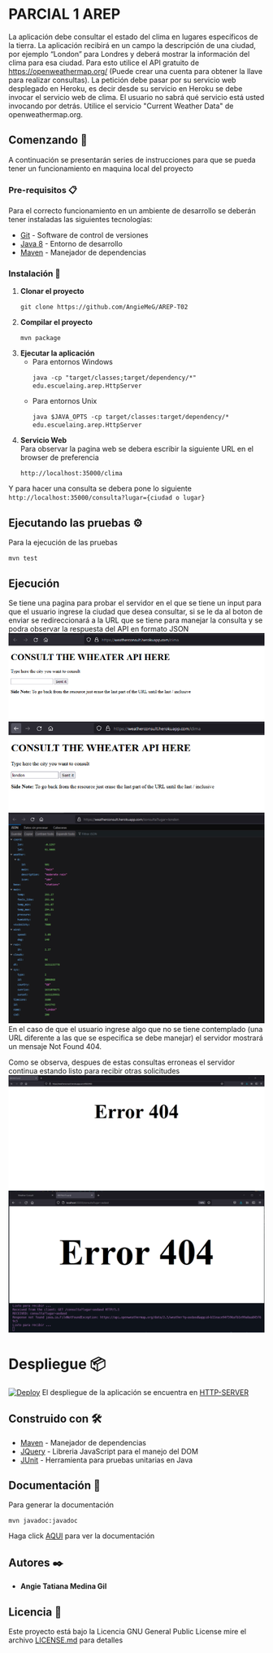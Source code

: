 ﻿# PARCIAL 1 AREP

La aplicación debe consultar el estado del clima en lugares específicos de la tierra.  La aplicación recibirá en un campo la descripción de una ciudad, por ejemplo “London” para Londres   y deberá mostrar la información del clima para esa ciudad. Para esto utilice el API gratuito de https://openweathermap.org/ (Puede crear una cuenta para obtener la llave para realizar consultas). La petición debe pasar por su servicio web desplegado en Heroku, es decir desde su servicio en Heroku se debe invocar el servicio web de clima. El usuario no sabrá qué servicio está usted invocando por detrás. Utilice el servicio "Current Weather Data" de openweathermap.org.
## Comenzando 🚀

A continuación se presentarán series de instrucciones para que se pueda tener un funcionamiento en maquina local del proyecto


### Pre-requisitos 📋

Para el correcto funcionamiento en un ambiente de desarrollo se deberán tener instaladas las siguientes tecnologías:  
* [Git](https://git-scm.com/) - Software de control de versiones
* [Java 8](https://www.java.com/es/download/ie_manual.jsp) - Entorno de desarrollo
* [Maven](https://maven.apache.org/) - Manejador de dependencias

### Instalación 🔧

1. **Clonar el proyecto**
    ```
    git clone https://github.com/AngieMeG/AREP-T02
    ```
2. **Compilar el proyecto**
    ```
    mvn package
    ```
3. **Ejecutar la aplicación**  
    * Para entornos Windows
        ```
        java -cp "target/classes;target/dependency/*"  edu.escuelaing.arep.HttpServer
        ``` 
    * Para entornos Unix
        ```
        java $JAVA_OPTS -cp target/classes:target/dependency/*  edu.escuelaing.arep.HttpServer
        ```
4. **Servicio Web**  
Para observar la pagina web se debera escribir la siguiente URL en el browser de preferencia
    ```
    http://localhost:35000/clima
    ```
Y para hacer una consulta se debera pone lo siguiente
    ```
    http://localhost:35000/consulta?lugar={ciudad o lugar}
    ```
## Ejecutando las pruebas ⚙️

Para la ejecución de las pruebas
```
mvn test
```

## Ejecución
Se tiene una pagina para probar el servidor en el que se tiene un input para que el usuario ingrese la ciudad que desea consultar, si se le da al boton de enviar se redireccionará a la URL que se tiene para manejar la consulta y se podra observar la respuesta del API en formato JSON
![](./img/Pagina.PNG)
![](./img/Pagina2.PNG)
![](./img/Consulta.PNG)
En el caso de que el usuario ingrese algo que no se tiene contemplado (una URL diferente a las que se especifica se debe manejar) el servidor mostrará un mensaje Not Found 404.

Como se observa, despues de estas consultas erroneas el servidor continua estando listo para recibir otras solicitudes
![](./img/Error.PNG)
![](./img/Error2.PNG)
# Despliegue 📦
[![Deploy](https://www.herokucdn.com/deploy/button.svg)](https://weatherconsult.herokuapp.com/clima)
El despliegue de la aplicación se encuentra en [HTTP-SERVER](https://weatherconsult.herokuapp.com/clima)

## Construido con 🛠️

* [Maven](https://maven.apache.org/) - Manejador de dependencias
* [JQuery](https://jquery.com/) - Libreria JavaScript para el manejo del DOM
* [JUnit](https://junit.org/junit5/) - Herramienta para pruebas unitarias en Java

## Documentación 📖
Para generar la documentación
```
mvn javadoc:javadoc
```

Haga click [AQUI](./Documentacion/apidocs/index.html) para ver la documentación

## Autores ✒️

* **Angie Tatiana Medina Gil**

## Licencia 📄

Este proyecto está bajo la Licencia GNU General Public License mire el archivo [LICENSE.md](LICENSE.md) para detalles
